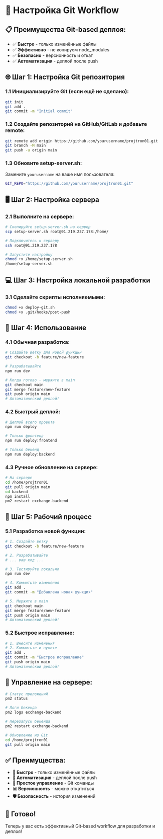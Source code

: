 # 🚀 Настройка Git Workflow

## 📋 Преимущества Git-based деплоя:

- ✅ **Быстро** - только изменённые файлы
- ✅ **Эффективно** - не копируем node_modules
- ✅ **Безопасно** - версионность и откат
- ✅ **Автоматизация** - деплой после push

## 🌐 Шаг 1: Настройка Git репозитория

### 1.1 Инициализируйте Git (если ещё не сделано):
```bash
git init
git add .
git commit -m "Initial commit"
```

### 1.2 Создайте репозиторий на GitHub/GitLab и добавьте remote:
```bash
git remote add origin https://github.com/yourusername/projtron01.git
git branch -M main
git push -u origin main
```

### 1.3 Обновите setup-server.sh:
Замените `yourusername` на ваше имя пользователя:
```bash
GIT_REPO="https://github.com/yourusername/projtron01.git"
```

## 🖥️ Шаг 2: Настройка сервера

### 2.1 Выполните на сервере:
```bash
# Скопируйте setup-server.sh на сервер
scp setup-server.sh root@91.219.237.178:/home/

# Подключитесь к серверу
ssh root@91.219.237.178

# Запустите настройку
chmod +x /home/setup-server.sh
/home/setup-server.sh
```

## 💻 Шаг 3: Настройка локальной разработки

### 3.1 Сделайте скрипты исполняемыми:
```bash
chmod +x deploy-git.sh
chmod +x .git/hooks/post-push
```

## 🚀 Шаг 4: Использование

### 4.1 Обычная разработка:
```bash
# Создайте ветку для новой функции
git checkout -b feature/new-feature

# Разрабатывайте
npm run dev

# Когда готово - мержите в main
git checkout main
git merge feature/new-feature
git push origin main
# Автоматический деплой!
```

### 4.2 Быстрый деплой:
```bash
# Деплой всего проекта
npm run deploy

# Только фронтенд
npm run deploy:frontend

# Только бекенд
npm run deploy:backend
```

### 4.3 Ручное обновление на сервере:
```bash
# На сервере
cd /home/projtron01
git pull origin main
cd backend
npm install
pm2 restart exchange-backend
```

## 📝 Шаг 5: Рабочий процесс

### 5.1 Разработка новой функции:
```bash
# 1. Создайте ветку
git checkout -b feature/new-feature

# 2. Разрабатывайте
# ... ваш код ...

# 3. Тестируйте локально
npm run dev

# 4. Коммитьте изменения
git add .
git commit -m "Добавлена новая функция"

# 5. Мержите в main
git checkout main
git merge feature/new-feature
git push origin main
# Автоматический деплой!
```

### 5.2 Быстрое исправление:
```bash
# 1. Внесите изменения
# 2. Коммитьте и пушите
git add .
git commit -m "Быстрое исправление"
git push origin main
# Автоматический деплой!
```

## 🔧 Управление на сервере:

```bash
# Статус приложений
pm2 status

# Логи бекенда
pm2 logs exchange-backend

# Перезапуск бекенда
pm2 restart exchange-backend

# Обновление из Git
cd /home/projtron01
git pull origin main
```

## ✅ Преимущества:

- **🚀 Быстро** - только изменённые файлы
- **🔄 Автоматизация** - деплой после push
- **🔧 Простое управление** - Git команды
- **📊 Версионность** - можно откатиться
- **🛡️ Безопасность** - история изменений

## 🎉 Готово!

Теперь у вас есть эффективный Git-based workflow для разработки и деплоя! 